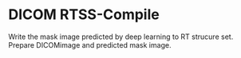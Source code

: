 # DICOM RTSS-Compile

Write the mask image predicted by deep learning to RT strucure set.
Prepare DICOMimage and predicted mask image.
